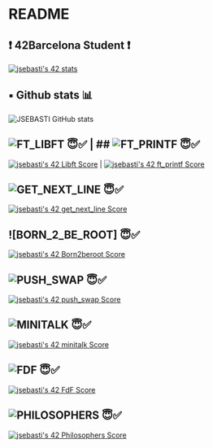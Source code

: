 # README

## ❗️ 42Barcelona Student ❗️

[![jsebasti's 42 stats](https://badge42.vercel.app/api/v2/clgfxzmei000608mkz2e220n3/stats?cursusId=21&coalitionId=204)](https://github.com/JaeSeoKim/badge42)

## ▪️ Github stats 📊

![JSEBASTI GitHub stats](https://github-readme-stats.vercel.app/api?username=jsesbasti&show_icons=true&theme=github_dark)

## ![FT_LIBFT](https://github.com/jsesbasti/libft) 😇✅        |        ## ![FT_PRINTF](https://github.com/jsesbasti/ft_printf) 😇✅

[![jsebasti's 42 Libft Score](https://badge42.vercel.app/api/v2/clgfxzmei000608mkz2e220n3/project/2783807)](https://github.com/JaeSeoKim/badge42)        |        [![jsebasti's 42 ft_printf Score](https://badge42.vercel.app/api/v2/clgfxzmei000608mkz2e220n3/project/2826826)](https://github.com/JaeSeoKim/badge42)





## ![GET_NEXT_LINE](https://github.com/jsesbasti/get_next_line) 😇✅

[![jsebasti's 42 get_next_line Score](https://badge42.vercel.app/api/v2/clgfxzmei000608mkz2e220n3/project/2854936)](https://github.com/JaeSeoKim/badge42)

## ![BORN_2_BE_ROOT] 😇✅

[![jsebasti's 42 Born2beroot Score](https://badge42.vercel.app/api/v2/clgfxzmei000608mkz2e220n3/project/2826919)](https://github.com/JaeSeoKim/badge42)

## ![PUSH_SWAP](https://github.com/jsesbasti/push_swap) 😇✅

[![jsebasti's 42 push_swap Score](https://badge42.vercel.app/api/v2/clgfxzmei000608mkz2e220n3/project/2876851)](https://github.com/JaeSeoKim/badge42)

## ![MINITALK](https://github.com/jsesbasti/Minitalk) 😇✅

[![jsebasti's 42 minitalk Score](https://badge42.vercel.app/api/v2/clgfxzmei000608mkz2e220n3/project/2903525)](https://github.com/JaeSeoKim/badge42)

## ![FDF](https://github.com/jsesbasti/FDF) 😇✅

[![jsebasti's 42 FdF Score](https://badge42.vercel.app/api/v2/clgfxzmei000608mkz2e220n3/project/2903526)](https://github.com/JaeSeoKim/badge42)

## ![PHILOSOPHERS](https://github.com/jsesbasti/Philosophers) 😇✅

[![jsebasti's 42 Philosophers Score](https://badge42.vercel.app/api/v2/clgfxzmei000608mkz2e220n3/project/3142066)](https://github.com/JaeSeoKim/badge42)

